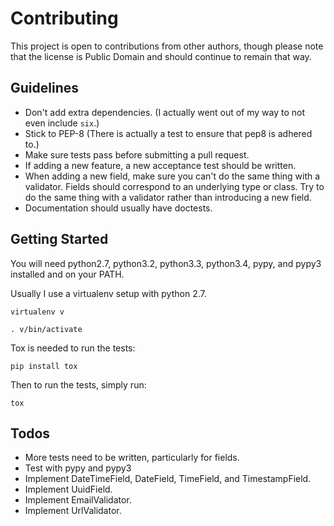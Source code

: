Contributing
============

This project is open to contributions from other authors, though please note that the license is Public Domain and
should continue to remain that way.

Guidelines
----------

* Don't add extra dependencies.  (I actually went out of my way to not even include `six`.)
* Stick to PEP-8 (There is actually a test to ensure that pep8 is adhered to.)
* Make sure tests pass before submitting a pull request.
* If adding a new feature, a new acceptance test should be written.
* When adding a new field, make sure you can't do the same thing with a validator.  Fields should correspond to an
  underlying type or class.  Try to do the same thing with a validator rather than introducing a new field.
* Documentation should usually have doctests.

Getting Started
---------------

You will need python2.7, python3.2, python3.3, python3.4, pypy, and pypy3 installed and on your PATH.

Usually I use a virtualenv setup with python 2.7.

    virtualenv v

    . v/bin/activate

Tox is needed to run the tests:

    pip install tox

Then to run the tests, simply run:

    tox

Todos
-----

* More tests need to be written, particularly for fields.
* Test with pypy and pypy3
* Implement DateTimeField, DateField, TimeField, and TimestampField.
* Implement UuidField.
* Implement EmailValidator.
* Implement UrlValidator.

